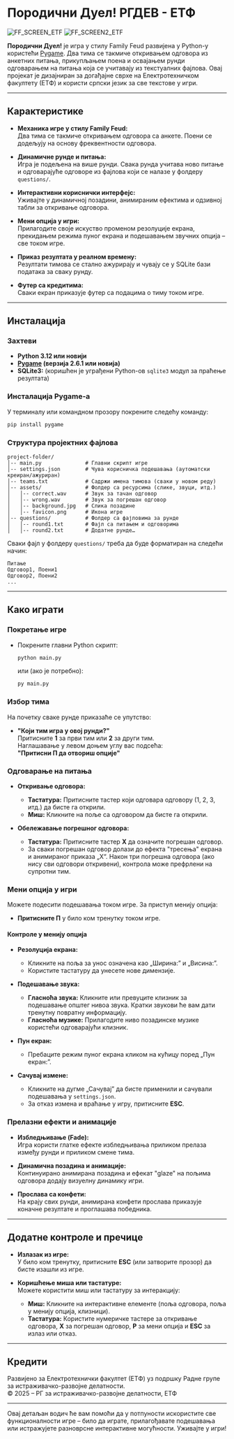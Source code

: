 # Породични Дуел! РГДЕВ - ЕТФ

![FF_SCREEN_ETF](https://i.imgur.com/VnjK0Ve.png)
![FF_SCREEN2_ETF](https://i.imgur.com/UbtEK7J.png)

**Породични Дуел!** је игра у стилу Family Feud развијена у Python-у користећи [Pygame](https://www.pygame.org/). Два тима се такмиче откривањем одговора из анкетних питања, прикупљањем поена и освајањем рунди одговарањем на питања која се учитавају из текстуалних фајлова. Овај пројекат је дизајниран за догађајне сврхе на Електротехничком факултету (ЕТФ) и користи српски језик за све текстове у игри.

---

## Карактеристике

- **Механика игре у стилу Family Feud:**  
  Два тима се такмиче откривањем одговора са анкете. Поени се додељују на основу фреквентности одговора.

- **Динамичне рунде и питања:**  
  Игра је подељена на више рунди. Свака рунда учитава ново питање и одговарајуће одговоре из фајлова који се налазе у фолдеру `questions/`.

- **Интерактивни кориснички интерфејс:**  
  Уживајте у динамичној позадини, анимираним ефектима и одзивној табли за откривање одговора.

- **Мени опција у игри:**  
  Прилагодите своје искуство променом резолуције екрана, прекидањем режима пуног екрана и подешавањем звучних опција – све током игре.

- **Приказ резултата у реалном времену:**  
  Резултати тимова се стално ажурирају и чувају се у SQLite бази података за сваку рунду.

- **Футер са кредитима:**  
  Сваки екран приказује футер са подацима о тиму током игре.

---

## Инсталација

### Захтеви

- **Python 3.12 или новији**
- **[Pygame](https://www.pygame.org/) (верзија 2.6.1 или новија)**
- **SQLite3:** (коришћен је уграђени Python-ов `sqlite3` модул за праћење резултата)

### Инсталација Pygame-а

У терминалу или командном прозору покрените следећу команду:

```bash
pip install pygame
```

### Структура пројектних фајлова

```plaintext
project-folder/
│-- main.py              # Главни скрипт игре
│-- settings.json        # Чува корисничка подешавања (аутоматски креиран/ажуриран)
│-- teams.txt            # Садржи имена тимова (сваки у новом реду)
│-- assets/              # Фолдер са ресурсима (слике, звуци, итд.)
│   │-- correct.wav      # Звук за тачан одговор
│   │-- wrong.wav        # Звук за погрешан одговор
│   │-- background.jpg   # Слика позадине
│   │-- favicon.png      # Икона игре
│-- questions/           # Фолдер са фајловима за рунде
│   │-- round1.txt       # Фајл са питањем и одговорима
│   │-- round2.txt       # Додатне рунде…
```

Сваки фајл у фолдеру `questions/` треба да буде форматиран на следећи начин:

```plaintext
Питање
Одговор1, Поени1
Одговор2, Поени2
...
```

---

## Како играти

### Покретање игре

- Покрените главни Python скрипт:
  ```bash
  python main.py
  ```
  или (ако је потребно):
  ```bash
  py main.py
  ```

### Избор тима

На почетку сваке рунде приказаће се упутство:
- **"Који тим игра у овој рунди?"**  
  Притисните **1** за први тим или **2** за други тим.  
  Наглашавање у левом доњем углу вас подсећа:  
  **"Притисни П да отвориш опције"**

### Одговарање на питања

- **Откривање одговора:**
  - **Тастатура:** Притисните тастер који одговара одговору (1, 2, 3, итд.) да бисте га открили.
  - **Миш:** Кликните на поље са одговором да бисте га открили.

- **Обележавање погрешног одговора:**
  - **Тастатура:** Притисните тастер **X** да означите погрешан одговор.
  - За сваки погрешан одговор долази до ефекта "тресења" екрана и анимираног приказа „X“. Након три погрешна одговора (ако нису сви одговори откривени), контрола може префрлени на супротни тим.

### Мени опција у игри

Можете подесити подешавања током игре. За приступ менију опција:

- **Притисните П** у било ком тренутку током игре.

#### Контроле у менију опција

- **Резолуција екрана:**
  - Кликните на поља за унос означена као „Ширина:” и „Висина:”.
  - Користите тастатуру да унесете нове димензије.
  
- **Подешавање звука:**
  - **Гласноћа звука:** Кликните или превуците клизник за подешавање општег нивоа звука. Кратки звукови ће вам дати тренутну повратну информацију.
  - **Гласноћа музике:** Прилагодите ниво позадинске музике користећи одговарајући клизник.
  
- **Пун екран:**
  - Пребаците режим пуног екрана кликом на кућицу поред „Пун екран:”.
  
- **Сачувај измене:**
  - Кликните на дугме „Сачувај” да бисте применили и сачували подешавања у `settings.json`.
  - За отказ измена и враћање у игру, притисните **ESC**.

### Прелазни ефекти и анимације

- **Избледњивање (Fade):**  
  Игра користи глатке ефекте избледњивања приликом прелаза између рунди и приликом смене тима.
  
- **Динамична позадина и анимације:**  
  Континуирано анимирана позадина и ефекат "glaze" на пољима одговора додају визуелну динамику игри.

- **Прослава са конфети:**  
  На крају свих рунди, анимирана конфети прослава приказује коначне резултате и проглашава победника.

---

## Додатне контроле и пречице

- **Излазак из игре:**  
  У било ком тренутку, притисните **ESC** (или затворите прозор) да бисте изашли из игре.

- **Коришћење миша или тастатуре:**  
  Можете користити миш или тастатуру за интеракцију:
  - **Миш:** Кликните на интерактивне елементе (поља одговора, поља у менију опција, клизници).
  - **Тастатура:** Користите нумеричке тастере за откривање одговора, **X** за погрешан одговор, **P** за мени опција и **ESC** за излаз или отказ.

---

## Кредити

Развијено за Електротехнички факултет (ЕТФ) уз подршку Радне групе за истраживачко-развојне делатности.  
© 2025 – РГ за истраживачко-развојне делатности, ЕТФ

---

Овај детаљан водич ће вам помоћи да у потпуности искористите све функционалности игре – било да играте, прилагођавате подешавања или истражујете разноврсне интерактивне могућности. Уживајте у игри!
